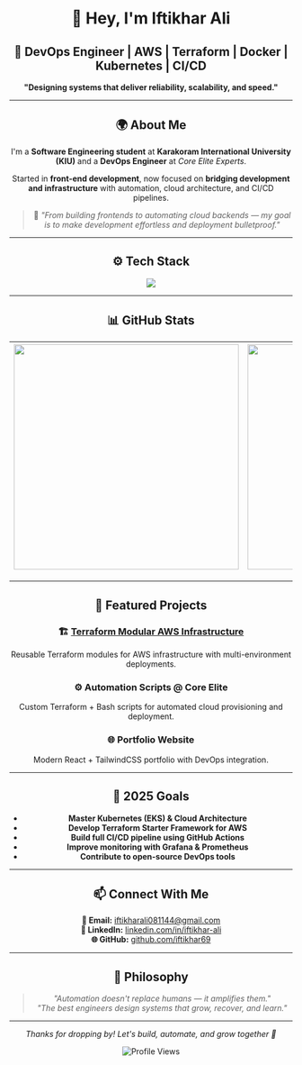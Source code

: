 <div align="center">

# 👋 Hey, I'm Iftikhar Ali
## 🚀 DevOps Engineer | AWS | Terraform | Docker | Kubernetes | CI/CD

**"Designing systems that deliver reliability, scalability, and speed."**

---

## 🌍 About Me

I'm a **Software Engineering student** at **Karakoram International University (KIU)** and a **DevOps Engineer** at *Core Elite Experts*.

Started in **front-end development**, now focused on **bridging development and infrastructure** with automation, cloud architecture, and CI/CD pipelines.

> 💬 *"From building frontends to automating cloud backends — my goal is to make development effortless and deployment bulletproof."*

---

## ⚙️ Tech Stack

<p align="center">
  <img src="https://skillicons.dev/icons?i=aws,terraform,docker,kubernetes,github,react,js,linux,bash,python,ansible,grafana,wordpress" />
</p>

---

## 📊 GitHub Stats

| <img src="https://github-readme-stats.vercel.app/api?username=iftikhar69&show_icons=true&theme=radical&hide_border=true" width="400" /> | <img src="https://github-readme-streak-stats.herokuapp.com/?user=iftikhar69&theme=radical&hide_border=true" width="400" /> |
|:---:|:---:|

---

## 🚀 Featured Projects

### 🏗️ [Terraform Modular AWS Infrastructure](https://github.com/iftikhar69/Creating-vpc-Modules-)
Reusable Terraform modules for AWS infrastructure with multi-environment deployments.

### ⚙️ Automation Scripts @ Core Elite
Custom Terraform + Bash scripts for automated cloud provisioning and deployment.

### 🌐 Portfolio Website
Modern React + TailwindCSS portfolio with DevOps integration.

---

## 🎯 2025 Goals

- **Master Kubernetes (EKS) & Cloud Architecture**
- **Develop Terraform Starter Framework for AWS**
- **Build full CI/CD pipeline using GitHub Actions**
- **Improve monitoring with Grafana & Prometheus**
- **Contribute to open-source DevOps tools**

---

## 📫 Connect With Me

**📧 Email:** [iftikharali081144@gmail.com](mailto:iftikharali081144@gmail.com)  
**💼 LinkedIn:** [linkedin.com/in/iftikhar-ali](#)  
**🌐 GitHub:** [github.com/iftikhar69](https://github.com/iftikhar69)

---

## 💬 Philosophy

> *"Automation doesn't replace humans — it amplifies them."*  
> *"The best engineers design systems that grow, recover, and learn."*

---

<p align="center">
  <i>Thanks for dropping by! Let's build, automate, and grow together 🤝</i>
</p>

<img src="https://komarev.com/ghpvc/?username=iftikhar69&label=Profile%20Views&color=0e75b6&style=flat" alt="Profile Views" />

</div>
